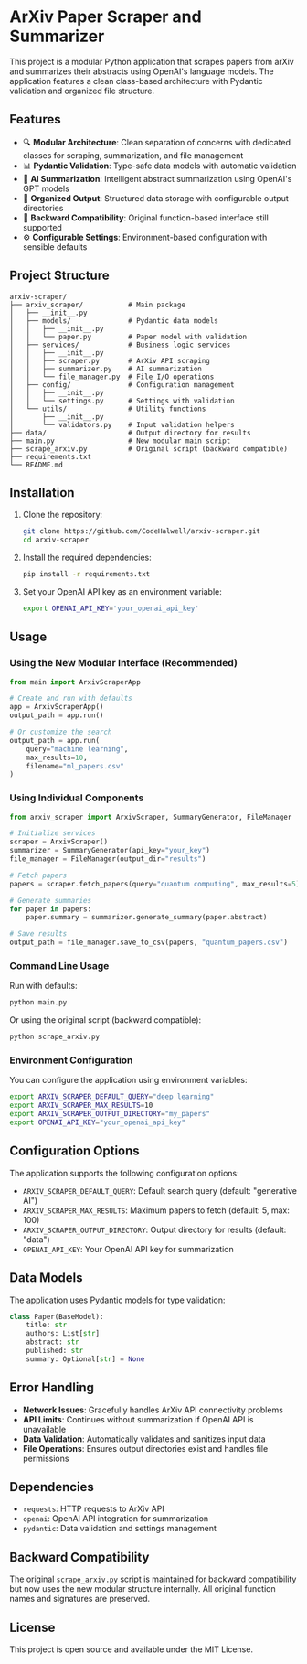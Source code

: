 # ArXiv Paper Scraper and Summarizer

This project is a modular Python application that scrapes papers from arXiv and summarizes their abstracts using OpenAI's language models. The application features a clean class-based architecture with Pydantic validation and organized file structure.

## Features

- 🔍 **Modular Architecture**: Clean separation of concerns with dedicated classes for scraping, summarization, and file management
- 📊 **Pydantic Validation**: Type-safe data models with automatic validation
- 🤖 **AI Summarization**: Intelligent abstract summarization using OpenAI's GPT models
- 📁 **Organized Output**: Structured data storage with configurable output directories
- 🔄 **Backward Compatibility**: Original function-based interface still supported
- ⚙️ **Configurable Settings**: Environment-based configuration with sensible defaults

## Project Structure

```
arxiv-scraper/
├── arxiv_scraper/           # Main package
│   ├── __init__.py
│   ├── models/              # Pydantic data models
│   │   ├── __init__.py
│   │   └── paper.py         # Paper model with validation
│   ├── services/            # Business logic services
│   │   ├── __init__.py
│   │   ├── scraper.py       # ArXiv API scraping
│   │   ├── summarizer.py    # AI summarization
│   │   └── file_manager.py  # File I/O operations
│   ├── config/              # Configuration management
│   │   ├── __init__.py
│   │   └── settings.py      # Settings with validation
│   └── utils/               # Utility functions
│       ├── __init__.py
│       └── validators.py    # Input validation helpers
├── data/                    # Output directory for results
├── main.py                  # New modular main script
├── scrape_arxiv.py          # Original script (backward compatible)
├── requirements.txt
└── README.md
```

## Installation

1. Clone the repository:
    ```bash
    git clone https://github.com/CodeHalwell/arxiv-scraper.git
    cd arxiv-scraper
    ```

2. Install the required dependencies:
    ```bash
    pip install -r requirements.txt
    ```

3. Set your OpenAI API key as an environment variable:
    ```bash
    export OPENAI_API_KEY='your_openai_api_key'
    ```

## Usage

### Using the New Modular Interface (Recommended)

```python
from main import ArxivScraperApp

# Create and run with defaults
app = ArxivScraperApp()
output_path = app.run()

# Or customize the search
output_path = app.run(
    query="machine learning",
    max_results=10,
    filename="ml_papers.csv"
)
```

### Using Individual Components

```python
from arxiv_scraper import ArxivScraper, SummaryGenerator, FileManager

# Initialize services
scraper = ArxivScraper()
summarizer = SummaryGenerator(api_key="your_key")
file_manager = FileManager(output_dir="results")

# Fetch papers
papers = scraper.fetch_papers(query="quantum computing", max_results=5)

# Generate summaries
for paper in papers:
    paper.summary = summarizer.generate_summary(paper.abstract)

# Save results
output_path = file_manager.save_to_csv(papers, "quantum_papers.csv")
```

### Command Line Usage

Run with defaults:
```bash
python main.py
```

Or using the original script (backward compatible):
```bash
python scrape_arxiv.py
```

### Environment Configuration

You can configure the application using environment variables:

```bash
export ARXIV_SCRAPER_DEFAULT_QUERY="deep learning"
export ARXIV_SCRAPER_MAX_RESULTS=10
export ARXIV_SCRAPER_OUTPUT_DIRECTORY="my_papers"
export OPENAI_API_KEY="your_openai_api_key"
```

## Configuration Options

The application supports the following configuration options:

- `ARXIV_SCRAPER_DEFAULT_QUERY`: Default search query (default: "generative AI")
- `ARXIV_SCRAPER_MAX_RESULTS`: Maximum papers to fetch (default: 5, max: 100)
- `ARXIV_SCRAPER_OUTPUT_DIRECTORY`: Output directory for results (default: "data")
- `OPENAI_API_KEY`: Your OpenAI API key for summarization

## Data Models

The application uses Pydantic models for type validation:

```python
class Paper(BaseModel):
    title: str
    authors: List[str]
    abstract: str
    published: str
    summary: Optional[str] = None
```

## Error Handling

- **Network Issues**: Gracefully handles ArXiv API connectivity problems
- **API Limits**: Continues without summarization if OpenAI API is unavailable
- **Data Validation**: Automatically validates and sanitizes input data
- **File Operations**: Ensures output directories exist and handles file permissions

## Dependencies

- `requests`: HTTP requests to ArXiv API
- `openai`: OpenAI API integration for summarization
- `pydantic`: Data validation and settings management

## Backward Compatibility

The original `scrape_arxiv.py` script is maintained for backward compatibility but now uses the new modular structure internally. All original function names and signatures are preserved.

## License

This project is open source and available under the MIT License.
